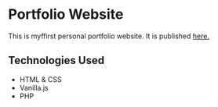 # Portfolio Website
This is myffirst personal portfolio website.
It is published [here.](http://sabin-maharjan.com.np)

## Technologies Used
- HTML & CSS
- Vanilla.js
- PHP 
